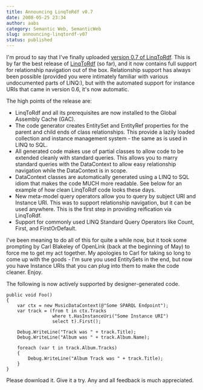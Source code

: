 ```yaml
---
title: Announcing LinqToRdf v0.7
date: 2008-05-25 23:34
author: aabs
category: Semantic Web, SemanticWeb
slug: announcing-linqtordf-v07
status: published
---
```


I'm proud to say that I've finally uploaded [version 0.7 of LinqToRdf](http://linqtordf.googlecode.com/files/LinqToRdf-0.7.msi). This is by far the best release of [LinqToRdf](http://code.google.com/p/linqtordf/) (so far), and it now contains full support for relationship navigation out of the box. Relationship support has always been possible (provided you were intimately familiar with various undocumented parts of LINQ:), but with the automated support for instance URIs that came in version 0.6, it's now automatic.

The high points of the release are:

-   LinqToRdf and all its prerequisites are now installed to the Global Assembly Cache (GAC).
-   The code generator creates EntitySet and EntityRef properties for the parent and child ends of class relationships. This provide a lazily loaded collection and instance management system - the same as is used in LINQ to SQL.
-   All generated code makes use of partial classes to allow code to be extended cleanly with standard queries. This allows you to marry standard queries with the DataContext to allow easy relationship navigation while the DataContext is in scope.
-   DataContext classes are automatically generated using a LINQ to SQL idiom that makes the code MUCH more readable. See below for an example of how clean LinqToRdf code looks these days.
-   New meta-model query operators allow you to query by subject URI and Instance URI. This was to support relationship navigation, but it can be used anywhere. This is the first step in providing reification via LinqToRdf.
-   Support for commonly used LINQ Standard Query Operators like Count, First, and FirstOrDefault.

I've been meaning to do all of this for quite a while now, but it took some prompting by Carl Blakeley of OpenLink (back at the beginning of May) to force me to get my act together. My apologies to Carl for taking so long to come up with the goods - I'm sure you used EntitySets in the end, but now you have Instance URIs that you can plug into them to make the code cleaner. Enjoy.

The following is now actively supported by designer-generated code.

    public void Foo()
    {
        var ctx = new MusicDataContext(@"Some SPARQL Endpoint");
        var track = (from t in ctx.Tracks
                     where t.HasInstanceUri("Some Instance URI")
                     select t).First();

        Debug.WriteLine("Track was " + track.Title);
        Debug.WriteLine("Album was " + track.Album.Name);

        foreach (var t in track.Album.Tracks)
        {
            Debug.WriteLine("Album Track was " + track.Title);
        }
    }

Please download it. Give it a try. Any and all feedback is much appreciated.

